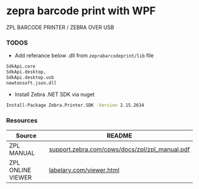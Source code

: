 # zepra barcode print with WPF 
ZPL BARCODE PRINTER / ZEBRA OVER USB



 ### TODOS 
 
- Add referance below .dll from `zeprabarcodeprint/lib` file 

```sh
SdkApi.core
SdkApi.desktop,
SdkApi.desktop.usb
newtonsoft.json.dll
```

- Install Zebra .NET SDK via nuget 

```sh
Install-Package Zebra.Printer.SDK -Version 2.15.2634
```

### Resources 
| Source | README |
| ------ | ------ |
| ZPL MANUAL | [support.zebra.com/cpws/docs/zpl/zpl_manual.pdf][PlDb] |
| ZPL ONLINE VIEWER | [labelary.com/viewer.html][PlGh] |

[PlDb]: <https://support.zebra.com/cpws/docs/zpl/zpl_manual.pdf>
[PlGh]: <http://labelary.com/viewer.html>
